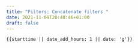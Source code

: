 ```yaml
---
title: "Filters: Concatenate filters "
date: 2021-11-09T20:48:46+01:00
draft: false
---
```


```html
{{starttime || date_add_hours: 1 || date: 'g'}} 
```